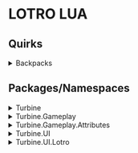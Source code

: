# LOTRO LUA #

## Quirks ##
<details>
<summary>Backpacks</summary>

Backpacks in the game are expandable to a max slot count of 135, as of this U30.

This first couple of expansions are added to new bags (4-6) but afterwards the additional slots are added to the end of Bag #1
</details>

## Packages/Namespaces ##
<details>
<summary>Turbine<a href="/turbine/index.md"></a></summary>

<details>
<summary>Chat</summary>

</details>

</details>

<details>
<summary>Turbine.Gameplay</summary>

</details>

<details>
<summary>Turbine.Gameplay.Attributes</summary>

</details>

<details>
<summary>Turbine.UI</summary>

</details>

<details>
<summary>Turbine.UI.Lotro</summary>

</details>


